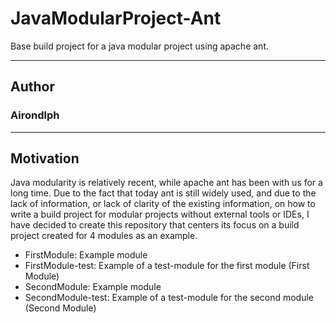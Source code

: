 <h1>JavaModularProject-Ant</h1>
<p>Base build project for a java modular project using apache ant.</p>

<hr/>

<h2>Author</h2>
<h3>Airondlph</h3>

<hr/>

<h2>Motivation</h2>
<p>Java modularity is relatively recent, while apache ant has been with us for
 a long time. Due to the fact that today ant is still widely used, and due to 
 the lack of information, or lack of clarity of the existing information, on 
 how to write a build project for modular projects without external tools or 
 IDEs, I have decided to create this repository that centers its focus on a 
 build project created for 4 modules as an example.</p>

<ul>
	<li>FirstModule: Example module</li>
	<li>FirstModule-test: Example of a test-module for the first module (First Module)</li>
	<li>SecondModule: Example module</li>
	<li>SecondModule-test: Example of a test-module for the second module (Second Module)</li>
</ul>